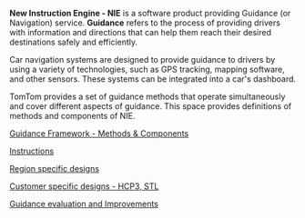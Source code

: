 **New Instruction Engine - NIE** is a software product providing Guidance (or Navigation) service. **Guidance** refers to the process of providing drivers with information and directions that can help them reach their desired destinations safely and efficiently.

Car navigation systems are designed to provide guidance to drivers by using a variety of technologies, such as GPS tracking, mapping software, and other sensors. These systems can be integrated into a car's dashboard.

TomTom provides a set of guidance methods that operate simultaneously and cover different aspects of guidance. This space provides definitions of methods and components of NIE.

[Guidance Framework - Methods & Components](./Guidance%20evaluation%20and%20Improvements/Guidance_evaluation_and_Improvements.md)

[Instructions](./Instructions.md)

[Region specific designs](./Region%20specific%20designs/Region_specific_designs.md)

[Customer specific designs - HCP3, STL](./Customer%20specific%20designs%20-%20HCP3,%20STL/Customer_specific_designs_HCP3,STL.md)

[Guidance evaluation and Improvements](./Guidance%20evaluation%20and%20Improvements/Guidance_evaluation_and_Improvements.md)
